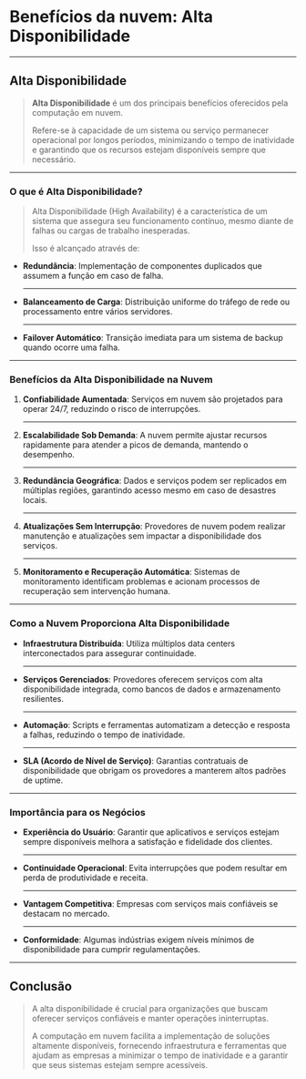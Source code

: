 # **Benefícios da nuvem: Alta Disponibilidade**

---

## Alta Disponibilidade

> **Alta Disponibilidade** é um dos principais benefícios oferecidos pela computação em nuvem. 
> 
> Refere-se à capacidade de um sistema ou serviço permanecer operacional por longos períodos, minimizando o tempo de inatividade e garantindo que os recursos estejam disponíveis sempre que necessário.

---

### O que é Alta Disponibilidade?

> Alta Disponibilidade (High Availability) é a característica de um sistema que assegura seu funcionamento contínuo, mesmo diante de falhas ou cargas de trabalho inesperadas. 
> 
> Isso é alcançado através de:

- **Redundância**: Implementação de componentes duplicados que assumem a função em caso de falha.
  
  ---
  
- **Balanceamento de Carga**: Distribuição uniforme do tráfego de rede ou processamento entre vários servidores.
  
  ---
  
- **Failover Automático**: Transição imediata para um sistema de backup quando ocorre uma falha.

---

### Benefícios da Alta Disponibilidade na Nuvem

1. **Confiabilidade Aumentada**: Serviços em nuvem são projetados para operar 24/7, reduzindo o risco de interrupções.
   
   ---
   
2. **Escalabilidade Sob Demanda**: A nuvem permite ajustar recursos rapidamente para atender a picos de demanda, mantendo o desempenho.
   
   ---
   
3. **Redundância Geográfica**: Dados e serviços podem ser replicados em múltiplas regiões, garantindo acesso mesmo em caso de desastres locais.
   
   ---
   
4. **Atualizações Sem Interrupção**: Provedores de nuvem podem realizar manutenção e atualizações sem impactar a disponibilidade dos serviços.
   
   ---
   
5. **Monitoramento e Recuperação Automática**: Sistemas de monitoramento identificam problemas e acionam processos de recuperação sem intervenção humana.

---

### Como a Nuvem Proporciona Alta Disponibilidade

- **Infraestrutura Distribuída**: Utiliza múltiplos data centers interconectados para assegurar continuidade.
  
  ---
  
- **Serviços Gerenciados**: Provedores oferecem serviços com alta disponibilidade integrada, como bancos de dados e armazenamento resilientes.
  
  ---
  
- **Automação**: Scripts e ferramentas automatizam a detecção e resposta a falhas, reduzindo o tempo de inatividade.
  
  ---
  
- **SLA (Acordo de Nível de Serviço)**: Garantias contratuais de disponibilidade que obrigam os provedores a manterem altos padrões de uptime.

---

### Importância para os Negócios

- **Experiência do Usuário**: Garantir que aplicativos e serviços estejam sempre disponíveis melhora a satisfação e fidelidade dos clientes.
  
  ---
  
- **Continuidade Operacional**: Evita interrupções que podem resultar em perda de produtividade e receita.
  
  ---
  
- **Vantagem Competitiva**: Empresas com serviços mais confiáveis se destacam no mercado.
  
  ---
  
- **Conformidade**: Algumas indústrias exigem níveis mínimos de disponibilidade para cumprir regulamentações.

---

## Conclusão

> A alta disponibilidade é crucial para organizações que buscam oferecer serviços confiáveis e manter operações ininterruptas. 
> 
> A computação em nuvem facilita a implementação de soluções altamente disponíveis, fornecendo infraestrutura e ferramentas que ajudam as empresas a minimizar o tempo de inatividade e a garantir que seus sistemas estejam sempre acessíveis.